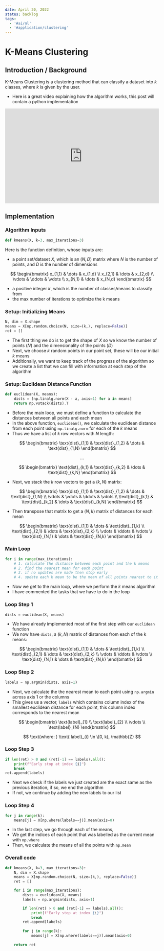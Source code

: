 ```yaml
---
date: April 20, 2022
status: backlog
tags:
  - '#ai/ml'
  - '#application/clustering'
---
```


# K-Means Clustering

## Introduction / Background

K-Means Clustering is a clustering method that can classify a dataset into $k$ classes, where $k$ is given by the user.

- Here is a great video explaining how the algorithm works, this post will contain a python implementation

<iframe width="100%" height="310px" src="https://www.youtube.com/embed/4b5d3muPQmA" title="YouTube video player" frameborder="0" allow="accelerometer; autoplay; clipboard-write; encrypted-media; gyroscope; picture-in-picture" allowfullscreen></iframe>

## Implementation

### Algorithm Inputs

```py
def kmeans(X, k=3, max_iterations=3)
```

Here is the function definition, whose inputs are:

- a point set/dataset $X$, which is an $(N, D)$ matrix where $N$ is the number of points, and $D$ is the number of dimensions

$$
\begin{bmatrix}
x_{1,1} & \dots  & x_{1,d} \\
x_{2,1} & \dots  & x_{2,d} \\
\vdots  & \ddots & \vdots \\
x_{N,1} & \dots  & x_{N,d}
\end{bmatrix}
$$

- a positive integer $k$, which is the number of classes/means to classify from
- the max number of iterations to optimize the k means

### Setup: Initializing Means

```py
N, dim = X.shape
means = X[np.random.choice(N, size=(k,), replace=False)]
ret = []
```

- The first thing we do is to get the shape of $X$ so we know the number of points ($N$) and the dimensionality of the points ($D$)
- Next, we choose $k$ random points in our point set, these will be our initial $k$ means
- Additionally, we want to keep track of the progress of the algorithm so we create a list that we can fill with information at each step of the algorithm

### Setup: Euclidean Distance Function

```py
def euclidean(X, means):
    dists = [np.linalg.norm(X - a, axis=1) for a in means]
    return np.vstack(dists).T
```

- Before the main loop, we must define a function to calculate the distances between all points and each mean
- In the above function, `euclidean()`, we calculate the euclidean distance from each point using `np.linalg.norm` for each of the $k$ means
- Thus we have a list of $k$ row vectors with $N$ length:

$$
\begin{bmatrix}
\text{dist}_{1,1} & \text{dist}_{1,2} & \dots & \text{dist}_{1,N}
\end{bmatrix}
$$

$$
\dots
$$

$$
\begin{bmatrix}
\text{dist}_{k,1} & \text{dist}_{k,2} & \dots & \text{dist}_{k,N}
\end{bmatrix}
$$

- Next, we stack the $k$ row vectors to get a $(k, N)$ matrix:

$$
\begin{bmatrix}
\text{dist}_{1,1} & \text{dist}_{1,2} & \dots  & \text{dist}_{1,N} \\
\vdots            & \vdots            & \ddots & \vdots \\
\text{dist}_{k,1} & \text{dist}_{k,2} & \dots  & \text{dist}_{k,N}
\end{bmatrix}
$$

- Then transpose that matrix to get a $(N, k)$ matrix of distances for each mean

$$
\begin{bmatrix}
\text{dist}_{1,1} & \dots  & \text{dist}_{1,k} \\
\text{dist}_{2,1} & \dots  & \text{dist}_{2,k} \\
\vdots            & \ddots & \vdots \\
\text{dist}_{N,1} & \dots  & \text{dist}_{N,k}
\end{bmatrix}
$$

### Main Loop

```py
for i in range(max_iterations):
    # 1. calculate the distance between each point and the k means
    # 2. find the nearest mean for each point
    # 3. if no updates are made then stop early
    # 4. update each k mean to be the mean of all points nearest to it
```

- Now we get to the main loop, where we perform the $k$ means algorithm
- I have commented the tasks that we have to do in the loop

### Loop Step 1

```py
dists = euclidean(X, means)
```

- We have already implemented most of the first step with our `euclidean` function
- We now have `dists`, a $(k, N)$ matrix of distances from each of the k means:

$$
\begin{bmatrix}
\text{dist}_{1,1} & \dots  & \text{dist}_{1,k} \\
\text{dist}_{2,1} & \dots  & \text{dist}_{2,k} \\
\vdots            & \ddots & \vdots \\
\text{dist}_{N,1} & \dots  & \text{dist}_{N,k}
\end{bmatrix}
$$

### Loop Step 2

```py
labels = np.argmin(dists, axis=1)
```

- Next, we calculate the the nearest mean to each point using `np.argmin` across axis 1 or the columns
- This gives us a vector, `labels` which contains column index of the smallest euclidean distance for each point, this column index corresponds to the nearest mean

$$
\begin{bmatrix}
\text{label}_{1} \\
\text{label}_{2} \\
\vdots \\
\text{label}_{N}
\end{bmatrix}
$$

$$
\text{where: } \text{ label}_{i} \in \[0, k), \mathbb{Z}
$$

### Loop Step 3

```py
if len(ret) > 0 and (ret[-1] == labels).all():
    print(f"Early stop at index {i}")
    break
ret.append(labels)
```

- Next we check if the labels we just created are the exact same as the previous iteration, if so, we end the algorithm
- If not, we continue by adding the new labels to our list

### Loop Step 4

```py
for j in range(k):
    means[j] = X[np.where(labels==j)].mean(axis=0)
```

- In the last step, we go through each of the means,
- We get the indices of each point that was labelled as the current mean with `np.where`
- Then, we calculate the means of all the points with `np.mean`

### Overall code

```py
def kmeans(X, k=3, max_iterations=3):
    N, dim = X.shape
    means = X[np.random.choice(N, size=(k,), replace=False)]
    ret = []

    for i in range(max_iterations):
        dists = euclidean(X, means)
        labels = np.argmin(dists, axis=1)

        if len(ret) > 0 and (ret[-1] == labels).all():
            print(f"Early stop at index {i}")
            break
        ret.append(labels)
        
        for j in range(k):
            means[j] = X[np.where(labels==j)].mean(axis=0)
    
    return ret
```
